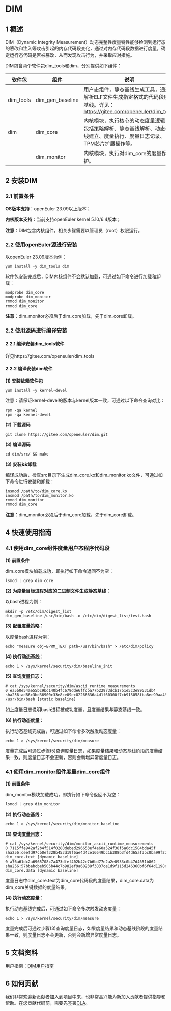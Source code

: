 # DIM

## 1 概述
DIM（Dynamic Integrity Measurement）动态完整性度量特性能够检测到运行态的篡改和注入等攻击引起的内存代码段变化，通过对内存代码段数据进行度量，确定运行态代码是否被篡改，从而发现攻击行为，并采取应对措施。

DIM包含两个软件包dim_tools和dim，分别提供如下组件：

| 软件包    | 组件             | 说明                                                         |
| --------- | ---------------- | ------------------------------------------------------------ |
| dim_tools | dim_gen_baseline | 用户态组件，静态基线生成工具，通过解析ELF文件生成指定格式的代码段度量基线。详见：https://gitee.com/openeuler/dim_tools |
| dim       | dim_core         | 内核模块，执行核心的动态度量逻辑，包括策略解析、静态基线解析、动态基线建立、度量执行、度量日志记录、TPM芯片扩展操作等。 |
|           | dim_monitor      | 内核模块，执行对dim_core的度量保护。                         |

## 2 安装DIM
### 2.1 前置条件

**OS版本支持**：openEuler 23.09以上版本；

**内核版本支持**：当前支持openEuler kernel 5.10/6.4版本；

**注意**：DIM包含内核组件，相关步骤需要以管理员（root）权限运行。

### 2.2 使用openEuler源进行安装

以openEuler 23.09版本为例：

```
yum install -y dim_tools dim
```

软件包安装完成后，DIM内核组件不会默认加载，可通过如下命令进行加载和卸载：

```
modprobe dim_core
modprobe dim_monitor
rmmod dim_monitor
rmmod dim_core
```

**注意**：dim_monitor必须后于dim_core加载，先于dim_core卸载。

### 2.2 使用源码进行编译安装

#### 2.2.1 编译安装dim_tools软件

详见https://gitee.com/openeuler/dim_tools

#### 2.2.2 编译安装dim软件

**(1) 安装依赖软件包**

```
yum install -y kernel-devel
```

注意：请保证kernel-devel的版本与kernel版本一致，可通过以下命令查询对比：

```
rpm -qa kernel
rpm -qa kernel-devel
```

**(2) 下载源码**

```
git clone https://gitee.com/openeuler/dim.git
```

**(3) 编译源码**

```
cd dim/src/ && make
```

**(3) 安装&&卸载**

编译成功后，检查src目录下生成dim_core.ko和dim_monitor.ko文件，可通过如下命令进行安装和卸载：

```
insmod /path/to/dim_core.ko
insmod /path/to/dim_monitor.ko
rmmod dim_monitor
rmmod dim_core
```

**注意**：dim_monitor必须后于dim_core加载，先于dim_core卸载。

## 4 快速使用指南
### 4.1 使用dim_core组件度量用户态程序代码段

**(1) 前置条件**

dim_core模块加载成功，即执行如下命令返回不为空：

```
lsmod | grep dim_core
```

**(2) 为度量目标进程对应的二进制文件生成静态基线：**

以bash进程为例：

```
mkdir -p /etc/dim/digest_list
dim_gen_baseline /usr/bin/bash -o /etc/dim/digest_list/test.hash
```

**(3) 配置度量策略：**

以度量bash进程为例：

```
echo "measure obj=BPRM_TEXT path=/usr/bin/bash" > /etc/dim/policy
```

**(4) 执行动态基线：**

```
echo 1 > /sys/kernel/security/dim/baseline_init
```

**(5) 查询度量日志：**

```
# cat /sys/kernel/security/dim/ascii_runtime_measurements 
0 ea5b0e54ae55bc9bd140b4fc679dde6ffcba77b22973dcb17b1e5c3e89531db4 sha256:ad86c3bd36900c33e8ce09ec82266636a4d1f60300f7cb913058fba8ec99aa45 /usr/bin/bash [static baseline]
```

如上度量日志说明bash进程被成功度量，且度量结果与静态基线一致。

**(6) 执行动态度量：**

执行动态基线完成后，可通过如下命令多次触发动态度量：

```
echo 1 > /sys/kernel/security/dim/measure
```

度量完成后可通过步骤(5)查询度量日志，如果度量结果和动态基线阶段的度量结果一致，则度量日志不会更新，否则会新增异常度量日志。

### 4.1 使用dim_monitor组件度量dim_core组件

**(1) 前置条件**

dim_monitor模块加载成功，即执行如下命令返回不为空：

```
lsmod | grep dim_monitor
```

**(2) 执行动态基线：**

```
echo 1 > /sys/kernel/security/dim/monitor_baseline
```

**(3) 查询度量日志：**

```
# cat /sys/kernel/security/dim/monitor_ascii_runtime_measurements 
0 7115ffe942af2b4f514f0280debed296653ef4a60a524f38f5a6dc1584bda45f sha256:ceefd97cb0ef328b453d19f6ae4d4ce16649bc1b388b3fd4d65af3bc0ba99f22 dim_core.text [dynamic baseline]
0 a76a61dc2a6965708c7a473dfef402b42e7b6bd77e2a2e0933c0b47d4651b862 sha256:57bbabcbeb505b44c7b982ef9a68238f3837ce1d9f115d246360bf6f64d1198c dim_core.data [dynamic baseline]
```

度量日志中dim_core.text为dim_core代码段的度量结果，dim_core.data为dim_core关键数据的度量结果。

**(4) 执行动态度量：**

执行动态基线完成后，可通过如下命令多次触发动态度量：

```
echo 1 > /sys/kernel/security/dim/measure
```

度量完成后可通过步骤(3)查询度量日志，如果度量结果和动态基线阶段的度量结果一致，则度量日志不会更新，否则会新增异常度量日志。

## 5 文档资料

用户指南：[DIM用户指南](doc/manual.md)

## 6 如何贡献

我们非常欢迎新贡献者加入到项目中来，也非常高兴能为新加入贡献者提供指导和帮助。在您贡献代码前，需要先签署[CLA](https://openeuler.org/en/cla.html)。
